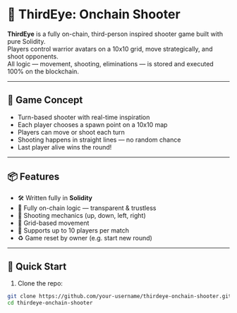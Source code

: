 # 🎯 ThirdEye: Onchain Shooter

**ThirdEye** is a fully on-chain, third-person inspired shooter game built with pure Solidity.  
Players control warrior avatars on a 10x10 grid, move strategically, and shoot opponents.  
All logic — movement, shooting, eliminations — is stored and executed 100% on the blockchain.

---

## 🧠 Game Concept

- Turn-based shooter with real-time inspiration
- Each player chooses a spawn point on a 10x10 map
- Players can move or shoot each turn
- Shooting happens in straight lines — no random chance
- Last player alive wins the round!

---

## 📦 Features

- 🛠 Written fully in **Solidity**
- 🧱 Fully on-chain logic — transparent & trustless
- 🔫 Shooting mechanics (up, down, left, right)
- 🧭 Grid-based movement
- 🧍 Supports up to 10 players per match
- ♻️ Game reset by owner (e.g. start new round)

---

## 🚀 Quick Start

1. Clone the repo:

```bash
git clone https://github.com/your-username/thirdeye-onchain-shooter.git
cd thirdeye-onchain-shooter
